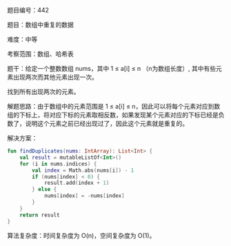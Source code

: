 题目编号：442

题目：数组中重复的数据

难度：中等

考察范围：数组、哈希表

题干：给定一个整数数组 nums，其中 1 ≤ a[i] ≤ n （n为数组长度）, 其中有些元素出现两次而其他元素出现一次。

找到所有出现两次的元素。

解题思路：由于数组中的元素范围是 1 ≤ a[i] ≤ n，因此可以将每个元素对应到数组的下标上，将对应下标的元素取相反数，如果发现某个元素对应的下标已经是负数了，说明这个元素之前已经出现过了，因此这个元素就是重复的。

解决方案：

```kotlin
fun findDuplicates(nums: IntArray): List<Int> {
    val result = mutableListOf<Int>()
    for (i in nums.indices) {
        val index = Math.abs(nums[i]) - 1
        if (nums[index] < 0) {
            result.add(index + 1)
        } else {
            nums[index] = -nums[index]
        }
    }
    return result
}
```

算法复杂度：时间复杂度为 O(n)，空间复杂度为 O(1)。